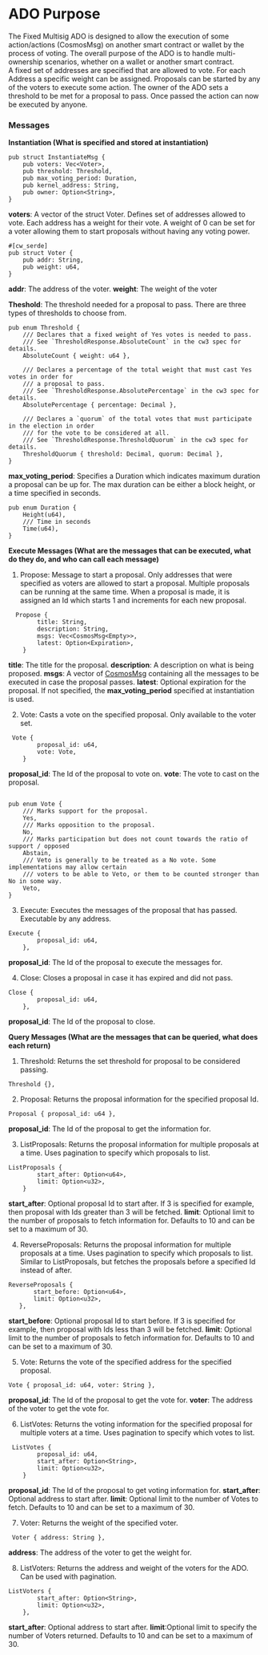 # ADO Purpose
The Fixed Multisig ADO is designed to allow the execution of some action/actions (CosmosMsg) on another smart contract or wallet by the process of voting. The overall purpose of the ADO is to handle  multi-ownership scenarios, whether on a wallet or another smart contract.   
A fixed set of addresses are specified that are allowed to vote. For each Address a specific weight can be assigned. Proposals can be started by any of the voters to execute some action. The owner of the ADO sets a threshold to be met for a proposal to pass. Once passed the action can now be executed by anyone.

### Messages

**Instantiation (What is specified and stored at instantiation)**
```
pub struct InstantiateMsg {
    pub voters: Vec<Voter>,
    pub threshold: Threshold,
    pub max_voting_period: Duration,
    pub kernel_address: String,
    pub owner: Option<String>,
}
```
**voters**: A vector of the struct Voter. Defines set of addresses allowed to vote. Each address has a weight for their vote. A weight of 0 can be set for a voter allowing them to start proposals without having any voting power.
```
#[cw_serde]
pub struct Voter {
    pub addr: String,
    pub weight: u64,
}
```
**addr**: The address of the voter.
**weight**: The weight of the voter

**Theshold**: The threshold needed for a proposal to pass. There are three types of thresholds to choose from.
```
pub enum Threshold {
    /// Declares that a fixed weight of Yes votes is needed to pass.
    /// See `ThresholdResponse.AbsoluteCount` in the cw3 spec for details.
    AbsoluteCount { weight: u64 },

    /// Declares a percentage of the total weight that must cast Yes votes in order for
    /// a proposal to pass.
    /// See `ThresholdResponse.AbsolutePercentage` in the cw3 spec for details.
    AbsolutePercentage { percentage: Decimal },

    /// Declares a `quorum` of the total votes that must participate in the election in order
    /// for the vote to be considered at all.
    /// See `ThresholdResponse.ThresholdQuorum` in the cw3 spec for details.
    ThresholdQuorum { threshold: Decimal, quorum: Decimal },
}
```
**max_voting_period**: Specifies a Duration which indicates maximum duration a proposal can be up for. The max duration can be either a block height, or a time specified in seconds. 
```
pub enum Duration {
    Height(u64),
    /// Time in seconds
    Time(u64),
}
```

**Execute Messages (What are the messages that can be executed, what do they do, and who can call each message)**

1. Propose: Message to start a proposal. Only addresses that were specified as voters are allowed to start a proposal. Multiple proposals can be running at the same time. When a proposal is made, it is assigned an Id which starts 1 and increments for each new proposal. 
```
  Propose {
        title: String,
        description: String,
        msgs: Vec<CosmosMsg<Empty>>,
        latest: Option<Expiration>,
    }
```
**title**: The title for the proposal.
**description**: A description on what is being proposed.
**msgs**: A vector of [CosmosMsg](https://docs.rs/cosmwasm-std/latest/cosmwasm_std/enum.CosmosMsg.html) containing all the messages to be executed in case the proposal passes. 
**latest**: Optional expiration for the proposal. If not specified, the **max_voting_period** specified at instantiation is used. 

2. Vote: Casts a vote on the specified proposal. Only available to the voter set.

```
 Vote {
        proposal_id: u64,
        vote: Vote,
    }
```
**proposal_id**: The Id of the proposal to vote on.
**vote**: The vote to cast on the proposal. 
```

pub enum Vote {
    /// Marks support for the proposal.
    Yes,
    /// Marks opposition to the proposal.
    No,
    /// Marks participation but does not count towards the ratio of support / opposed
    Abstain,
    /// Veto is generally to be treated as a No vote. Some implementations may allow certain
    /// voters to be able to Veto, or them to be counted stronger than No in some way.
    Veto,
}
```
3. Execute: Executes the messages of the proposal that has passed. Executable by any address.
```
Execute {
        proposal_id: u64,
    },
```
**proposal_id**: The Id of the proposal to execute the messages for.

4. Close: Closes a proposal in case it has expired and did not pass. 
```
Close {
        proposal_id: u64,
    },
```
**proposal_id**: The Id of the proposal to close. 


**Query Messages (What are the messages that can be queried, what does each return)**

1. Threshold: Returns the set threshold for proposal to be considered passing.
```
Threshold {},
```
2. Proposal: Returns the proposal information for the specified proposal Id. 
```
Proposal { proposal_id: u64 },
```
**proposal_id**: The Id of the proposal to get the information for.

3. ListProposals: Returns the proposal information for multiple proposals at a time. Uses pagination to specify which proposals to list.
```
ListProposals {
        start_after: Option<u64>,
        limit: Option<u32>,
    }
```
**start_after**: Optional proposal Id to start after. If 3 is specified for example, then proposal with Ids greater than 3 will be fetched.
**limit**: Optional limit to the number of proposals to fetch information for. Defaults to 10 and can be set to a maximum of 30.

4. ReverseProposals: Returns the proposal information for multiple proposals at a time. Uses pagination to specify which proposals to list. Similar to ListProposals, but fetches the proposals before a specified Id instead of after.
 ```
ReverseProposals {
        start_before: Option<u64>,
        limit: Option<u32>,
    },
```
**start_before**: Optional proposal Id to start before. If 3 is specified for example, then proposal with Ids less than 3 will be fetched.
**limit**: Optional limit to the number of proposals to fetch information for. Defaults to 10 and can be set to a maximum of 30.

5. Vote: Returns the vote of the specified address for the specified proposal.
```
Vote { proposal_id: u64, voter: String },
```
**proposal_id**: The Id of the proposal to get the vote for.
**voter**: The address of the voter to get the vote for.

6. ListVotes: Returns the voting information for the specified proposal for multiple voters at a time. Uses pagination to specify which votes to list.
```
 ListVotes {
        proposal_id: u64,
        start_after: Option<String>,
        limit: Option<u32>,
    }
```
**proposal_id**: The Id of the proposal to get voting information for. 
**start_after**: Optional address to start after. 
**limit**: Optional limit to the number of Votes to fetch. Defaults to 10 and can be set to a maximum of 30.

7. Voter: Returns the weight of the specified voter.
```
 Voter { address: String },
```
**address**: The address of the voter to get the weight for.

8. ListVoters: Returns the address and weight of the voters for the ADO. Can be used with pagination.
```
ListVoters {
        start_after: Option<String>,
        limit: Option<u32>,
    },
```
**start_after**: Optional address to start after.
**limit**:Optional limit to specify the number of Voters returned. Defaults to 10 and can be set to a maximum of 30.
